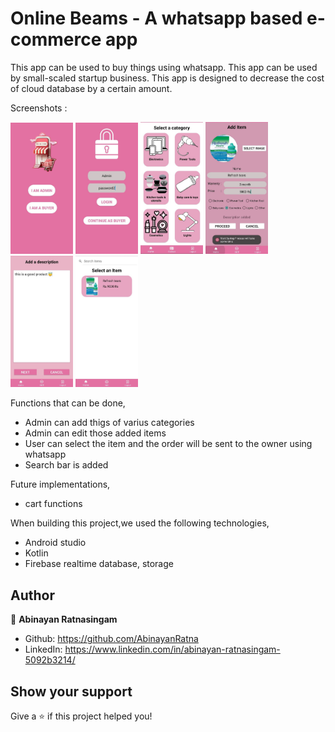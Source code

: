 # Online Beams - A whatsapp based e-commerce app

This app can be used to buy things using whatsapp. This app can be used by small-scaled startup business. This app is designed to decrease the cost of cloud database by a certain amount.

Screenshots :
<p float="left">
<img src="scrshots/login.jpg" alt="Login" style="width: 100px"/>
<img src="scrshots/admin.jpg" alt="admin" style="width: 100px"/>
<img src="scrshots/category.jpg" alt="category" style="width: 100px"/>
<img src="scrshots/add.jpg" alt="add" style="width: 100px"/>
<img src="scrshots/description.jpg" alt="description" style="width: 100px"/>
<img src="scrshots/items.jpg" alt="items" style="width: 100px"/>
</p>
Functions that can be done,

- Admin can add thigs of varius categories
- Admin can edit those added items
- User can select the item and the order will be sent to the owner using whatsapp
- Search bar is added

Future implementations,

- cart functions
  
When building this project,we used the following technologies,

- Android studio
- Kotlin
- Firebase realtime database, storage

## Author

👤 **Abinayan Ratnasingam**

- Github: https://github.com/AbinayanRatna
- LinkedIn: https://www.linkedin.com/in/abinayan-ratnasingam-5092b3214/

## Show your support

Give a ⭐️ if this project helped you!
